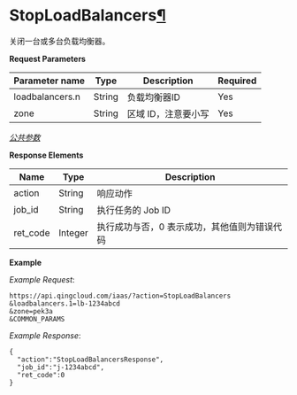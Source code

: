 ---
---

# StopLoadBalancers[¶](#stoploadbalancers "永久链接至标题")

关闭一台或多台负载均衡器。

**Request Parameters**

| Parameter name | Type | Description | Required |
| --- | --- | --- | --- |
| loadbalancers.n | String | 负载均衡器ID | Yes |
| zone | String | 区域 ID，注意要小写 | Yes |

[_公共参数_](../../common/parameters.html#api-common-parameters)

**Response Elements**

| Name | Type | Description |
| --- | --- | --- |
| action | String | 响应动作 |
| job_id | String | 执行任务的 Job ID |
| ret_code | Integer | 执行成功与否，0 表示成功，其他值则为错误代码 |

**Example**

_Example Request_:

```
https://api.qingcloud.com/iaas/?action=StopLoadBalancers
&loadbalancers.1=lb-1234abcd
&zone=pek3a
&COMMON_PARAMS
```

_Example Response_:

```
{
  "action":"StopLoadBalancersResponse",
  "job_id":"j-1234abcd",
  "ret_code":0
}
```
